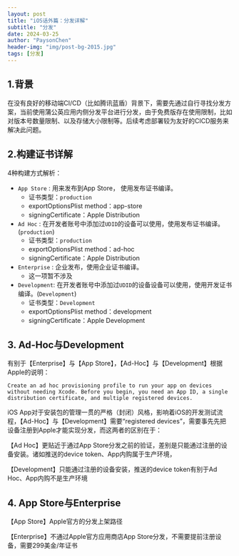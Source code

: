 ```yaml
---
layout: post
title: "iOS话外篇：分发详解"
subtitle: "分发"
date: 2024-03-25
author: "PaysonChen"
header-img: "img/post-bg-2015.jpg"
tags: [分发]
---
```


## 1.背景

在没有良好的移动端CI/CD（比如腾讯蓝盾）背景下，需要先通过自行寻找分发方案，当前使用蒲公英应用内侧分发平台进行分发，由于免费版存在使用限制，比如对版本号数量限制、以及存储大小限制等。后续考虑部署较为友好的CICD服务来解决此问题。

## 2.构建证书详解

4种构建方式解析：

- `App Store` : 用来发布到App Store， 使用发布证书编译。
  - 证书类型：`production`
  - exportOptionsPlist method：app-store
  - signingCertificate：Apple Distribution
- `Ad Hoc` : 在开发者账号中添加过`UDID`的设备可以使用，使用发布证书编译。(`production`)
  - 证书类型：`production`
  - exportOptionsPlist method：ad-hoc
  - signingCertificate：Apple Distribution
- `Enterprise` : 企业发布，使用企业证书编译。
  - 这一项暂不涉及
- `Development`: 在开发者账号中添加过`UDID`的设备设备可以使用，使用开发证书编译。(`Development`)
  - 证书类型：`Development`
  - exportOptionsPlist method：development
  - signingCertificate：Apple Development

## 3. Ad-Hoc与Development

有别于【Enterprise】与【App Store】，【Ad-Hoc】与【Development】根据Apple的说明：

```
Create an ad hoc provisioning profile to run your app on devices without needing Xcode. Before you begin, you need an App ID, a single distribution certificate, and multiple registered devices.
```

iOS App对于安装包的管理一贯的严格（封闭）风格，影响着iOS的开发测试流程，【Ad-Hoc】与【Development】需要“registered devices”，需要事先先把设备注册到Apple才能实现分发，而这两者的区别在于：

【Ad Hoc】更贴近于通过App Store分发之前的验证，差别是只能通过注册的设备安装。诸如推送的device token、App内购属于生产环境，

【Development】只能通过注册的设备安装，推送的device token有别于Ad Hoc、App内购不是生产环境

## 4. App Store与Enterprise

【App Store】Apple官方的分发上架路径

【Enterprise】不通过Apple官方应用商店App Store分发，不需要提前注册设备，需要299美金/年证书

